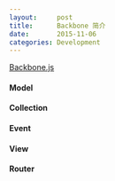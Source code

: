 ```yaml
---
layout:     post
title:      Backbone 简介
date:       2015-11-06
categories: Development
---
```


[Backbone.js](http://backbonejs.org/)

#### Model

#### Collection

#### Event

#### View

#### Router
